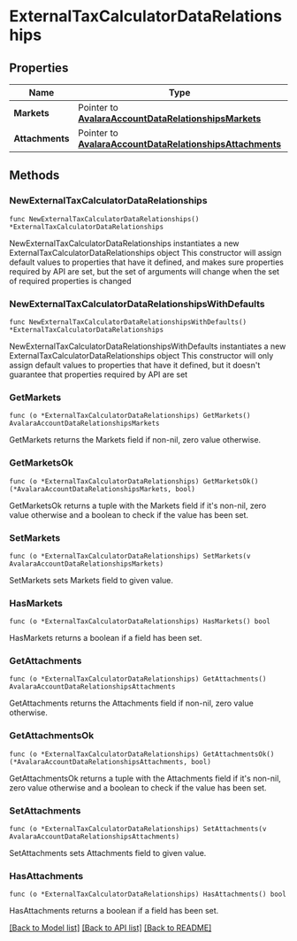 # ExternalTaxCalculatorDataRelationships

## Properties

Name | Type | Description | Notes
------------ | ------------- | ------------- | -------------
**Markets** | Pointer to [**AvalaraAccountDataRelationshipsMarkets**](AvalaraAccountDataRelationshipsMarkets.md) |  | [optional] 
**Attachments** | Pointer to [**AvalaraAccountDataRelationshipsAttachments**](AvalaraAccountDataRelationshipsAttachments.md) |  | [optional] 

## Methods

### NewExternalTaxCalculatorDataRelationships

`func NewExternalTaxCalculatorDataRelationships() *ExternalTaxCalculatorDataRelationships`

NewExternalTaxCalculatorDataRelationships instantiates a new ExternalTaxCalculatorDataRelationships object
This constructor will assign default values to properties that have it defined,
and makes sure properties required by API are set, but the set of arguments
will change when the set of required properties is changed

### NewExternalTaxCalculatorDataRelationshipsWithDefaults

`func NewExternalTaxCalculatorDataRelationshipsWithDefaults() *ExternalTaxCalculatorDataRelationships`

NewExternalTaxCalculatorDataRelationshipsWithDefaults instantiates a new ExternalTaxCalculatorDataRelationships object
This constructor will only assign default values to properties that have it defined,
but it doesn't guarantee that properties required by API are set

### GetMarkets

`func (o *ExternalTaxCalculatorDataRelationships) GetMarkets() AvalaraAccountDataRelationshipsMarkets`

GetMarkets returns the Markets field if non-nil, zero value otherwise.

### GetMarketsOk

`func (o *ExternalTaxCalculatorDataRelationships) GetMarketsOk() (*AvalaraAccountDataRelationshipsMarkets, bool)`

GetMarketsOk returns a tuple with the Markets field if it's non-nil, zero value otherwise
and a boolean to check if the value has been set.

### SetMarkets

`func (o *ExternalTaxCalculatorDataRelationships) SetMarkets(v AvalaraAccountDataRelationshipsMarkets)`

SetMarkets sets Markets field to given value.

### HasMarkets

`func (o *ExternalTaxCalculatorDataRelationships) HasMarkets() bool`

HasMarkets returns a boolean if a field has been set.

### GetAttachments

`func (o *ExternalTaxCalculatorDataRelationships) GetAttachments() AvalaraAccountDataRelationshipsAttachments`

GetAttachments returns the Attachments field if non-nil, zero value otherwise.

### GetAttachmentsOk

`func (o *ExternalTaxCalculatorDataRelationships) GetAttachmentsOk() (*AvalaraAccountDataRelationshipsAttachments, bool)`

GetAttachmentsOk returns a tuple with the Attachments field if it's non-nil, zero value otherwise
and a boolean to check if the value has been set.

### SetAttachments

`func (o *ExternalTaxCalculatorDataRelationships) SetAttachments(v AvalaraAccountDataRelationshipsAttachments)`

SetAttachments sets Attachments field to given value.

### HasAttachments

`func (o *ExternalTaxCalculatorDataRelationships) HasAttachments() bool`

HasAttachments returns a boolean if a field has been set.


[[Back to Model list]](../README.md#documentation-for-models) [[Back to API list]](../README.md#documentation-for-api-endpoints) [[Back to README]](../README.md)


